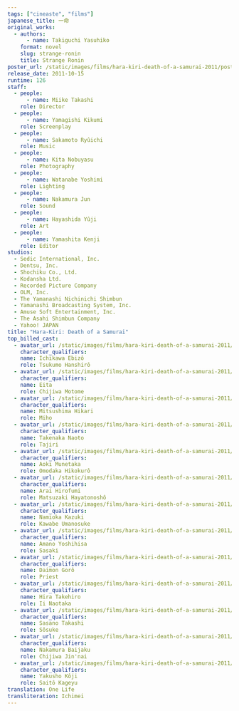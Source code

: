 ```yaml
---
tags: ["cineaste", "films"]
japanese_title: 一命
original_works:
  - authors:
      - name: Takiguchi Yasuhiko
    format: novel
    slug: strange-ronin
    title: Strange Ronin
poster_url: /static/images/films/hara-kiri-death-of-a-samurai-2011/posters/poster.jpg
release_date: 2011-10-15
runtime: 126
staff:
  - people:
      - name: Miike Takashi
    role: Director
  - people:
      - name: Yamagishi Kikumi
    role: Screenplay
  - people:
      - name: Sakamoto Ryûichi
    role: Music
  - people:
      - name: Kita Nobuyasu
    role: Photography
  - people:
      - name: Watanabe Yoshimi
    role: Lighting
  - people:
      - name: Nakamura Jun
    role: Sound
  - people:
      - name: Hayashida Yûji
    role: Art
  - people:
      - name: Yamashita Kenji
    role: Editor
studios:
  - Sedic International, Inc.
  - Dentsu, Inc.
  - Shochiku Co., Ltd.
  - Kodansha Ltd.
  - Recorded Picture Company
  - OLM, Inc.
  - The Yamanashi Nichinichi Shimbun
  - Yamanashi Broadcasting System, Inc.
  - Amuse Soft Entertainment, Inc.
  - The Asahi Shimbun Company
  - Yahoo! JAPAN
title: "Hara-Kiri: Death of a Samurai"
top_billed_cast:
  - avatar_url: /static/images/films/hara-kiri-death-of-a-samurai-2011/cast-avatars/ebizo-ichikawa-0.jpg
    character_qualifiers:
    name: Ichikawa Ebizô
    role: Tsukumo Hanshirô
  - avatar_url: /static/images/films/hara-kiri-death-of-a-samurai-2011/cast-avatars/eita-0.jpg
    character_qualifiers:
    name: Eita
    role: Chijiwa Motome
  - avatar_url: /static/images/films/hara-kiri-death-of-a-samurai-2011/cast-avatars/hikari-mitsushima-0.jpg
    character_qualifiers:
    name: Mitsushima Hikari
    role: Miho
  - avatar_url: /static/images/films/hara-kiri-death-of-a-samurai-2011/cast-avatars/naoto-takenaka-0.jpg
    character_qualifiers:
    name: Takenaka Naoto
    role: Tajiri
  - avatar_url: /static/images/films/hara-kiri-death-of-a-samurai-2011/cast-avatars/munetaka-aoki-0.jpg
    character_qualifiers:
    name: Aoki Munetaka
    role: Omodaka Hikokurô
  - avatar_url: /static/images/films/hara-kiri-death-of-a-samurai-2011/cast-avatars/hirofumi-arai-0.jpg
    character_qualifiers:
    name: Arai Hirofumi
    role: Matsuzaki Hayatonoshô
  - avatar_url: /static/images/films/hara-kiri-death-of-a-samurai-2011/cast-avatars/kazuki-namioka-0.jpg
    character_qualifiers:
    name: Namioka Kazuki
    role: Kawabe Umanosuke
  - avatar_url: /static/images/films/hara-kiri-death-of-a-samurai-2011/cast-avatars/yoshihisa-amano-0.jpg
    character_qualifiers:
    name: Amano Yoshihisa
    role: Sasaki
  - avatar_url: /static/images/films/hara-kiri-death-of-a-samurai-2011/cast-avatars/goro-daimon-0.jpg
    character_qualifiers:
    name: Daimon Gorô
    role: Priest
  - avatar_url: /static/images/films/hara-kiri-death-of-a-samurai-2011/cast-avatars/takehiro-hira-0.jpg
    character_qualifiers:
    name: Hira Takehiro
    role: Ii Naotaka
  - avatar_url: /static/images/films/hara-kiri-death-of-a-samurai-2011/cast-avatars/takashi-sasano-0.jpg
    character_qualifiers:
    name: Sasano Takashi
    role: Sôsuke
  - avatar_url: /static/images/films/hara-kiri-death-of-a-samurai-2011/cast-avatars/baijaku-nakamura-0.jpg
    character_qualifiers:
    name: Nakamura Baijaku
    role: Chijiwa Jin'nai
  - avatar_url: /static/images/films/hara-kiri-death-of-a-samurai-2011/cast-avatars/koji-yakusho-0.jpg
    character_qualifiers:
    name: Yakusho Kôji
    role: Saitô Kageyu
translation: One Life
transliteration: Ichimei
---
```

